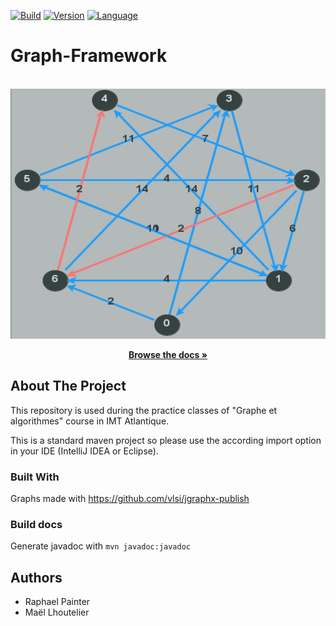 [![Build][build-shield]][build-url]
[![Version][version-shield]][version-url]
[![Language][language-shield]][language-url]

# Graph-Framework

<br />
<div align="center">
<a href="https://mlhoutel.github.io/Graphs/">
<img src="./docs/screenshots/graph.png" alt="Logo" width="600" height="400">
</a>
  
<p align="center">
<a href="https://mlhoutel.github.io/Graphs/">
<strong>Browse the docs »</strong>
</a>
</p>
</div>
  
## About The Project

This repository is used during the practice classes of "Graphe et algorithmes" course in IMT Atlantique.

This is a standard maven project so please use the according import option in your IDE (IntelliJ IDEA or Eclipse).

### Built With

Graphs made with https://github.com/vlsi/jgraphx-publish

### Build docs

Generate javadoc with `mvn javadoc:javadoc`

## Authors

- Raphael Painter
- Maël Lhoutelier

[build-shield]: https://img.shields.io/github/workflow/status/mlhoutel/Graphs/publish/main?style=flat-square
[build-url]: https://github.com/mlhoutel/Graphs/blob/main/.github/workflows/docs.yml
[version-shield]: https://img.shields.io/badge/version-1.0.0-orange?style=flat-square
[version-url]: https://github.com/mlhoutel/Graphs/blob/main/CMakeLists.txt
[language-shield]: https://img.shields.io/github/languages/top/mlhoutel/Graphs?style=flat-square
[language-url]: https://github.com/mlhoutel/Graphs/search?l=java
